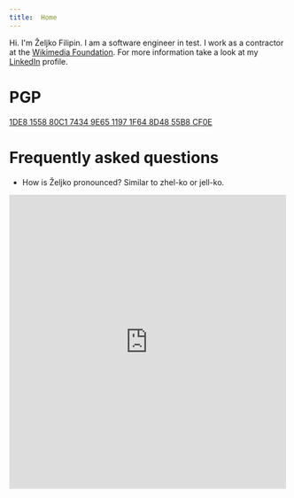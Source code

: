 ```yaml
---
title:  Home
---
```

Hi. I'm Željko Filipin. I am a software engineer in test. I work as a contractor at the [Wikimedia Foundation](https://wikimediafoundation.org/). For more information take a look at my [LinkedIn](https://www.linkedin.com/in/zeljkofilipin) profile.

# PGP

[1DE8 1558 80C1 7434 9E65 1197 1F64 8D48 55B8 CF0E](/assets/pgp.asc)

# Frequently asked questions

- How is Željko pronounced? Similar to zhel-ko or jell-ko.

<iframe src="https://www.facebook.com/plugins/post.php?href=https%3A%2F%2Fwww.facebook.com%2Fphoto.php%3Ffbid%3D10150699914817290%26set%3Da.444839447289%26type%3D3&width=500" width="500" height="531" style="border:none;overflow:hidden" scrolling="no" frameborder="0" allowTransparency="true" allow="encrypted-media"></iframe>
